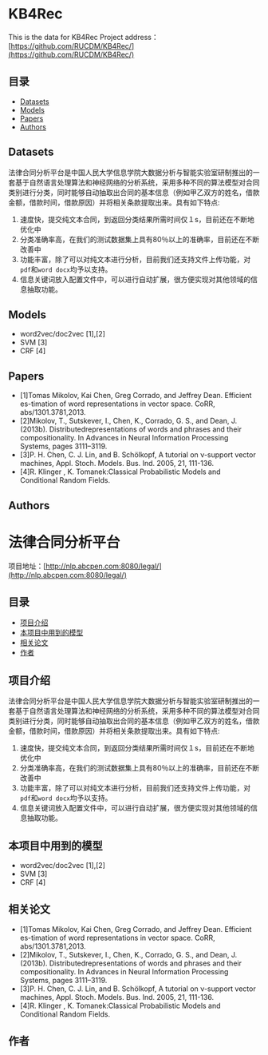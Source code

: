 # KB4Rec
This is the data for KB4Rec
Project address：[https://github.com/RUCDM/KB4Rec/](https://github.com/RUCDM/KB4Rec/)
## 目录
* [Datasets](#Datasets)
* [Models](#Models)
* [Papers](#Papers)
* [Authors](#Authors)

## Datasets
 法律合同分析平台是中国人民大学信息学院大数据分析与智能实验室研制推出的一套基于自然语言处理算法和神经网络的分析系统，采用多种不同的算法模型对合同类别进行分类，同时能够自动抽取出合同的基本信息（例如甲乙双方的姓名，借款金额，借款时间，借款原因）并将相关条款提取出来。具有如下特点:
1. 速度快，提交纯文本合同，到返回分类结果所需时间仅１s，目前还在不断地优化中
2. 分类准确率高，在我们的测试数据集上具有80％以上的准确率，目前还在不断改善中
3. 功能丰富，除了可以对纯文本进行分析，目前我们还支持文件上传功能，对`pdf`和`word docx`均予以支持。
4. 信息关键词放入配置文件中，可以进行自动扩展，很方便实现对其他领域的信息抽取功能。

## Models
* word2vec/doc2vec [1],[2]
* SVM [3]
* CRF [4]


## Papers
* [1]Tomas Mikolov, Kai Chen, Greg Corrado, and Jeffrey Dean. Efficient es-timation of word representations in vector space. CoRR, abs/1301.3781,2013.
* [2]Mikolov, T., Sutskever, I., Chen, K., Corrado, G. S., and Dean, J. (2013b). Distributedrepresentations of words and phrases and their compositionality. In Advances in Neural Information Processing Systems, pages 3111–3119.
* [3]P. H. Chen, C. J. Lin, and B. Schölkopf, A tutorial on ν-support vector machines, Appl. Stoch. Models. Bus. Ind. 2005,   21, 111-136. 
* [4]R. Klinger , K. Tomanek:Classical Probabilistic Models and Conditional Random Fields.

## Authors

# 法律合同分析平台
项目地址：[http://nlp.abcpen.com:8080/legal/](http://nlp.abcpen.com:8080/legal/)
## 目录
* [项目介绍](#项目介绍)
* [本项目中用到的模型](#本项目中用到的模型)
* [相关论文](#相关论文)
* [作者](#作者)

## 项目介绍
 法律合同分析平台是中国人民大学信息学院大数据分析与智能实验室研制推出的一套基于自然语言处理算法和神经网络的分析系统，采用多种不同的算法模型对合同类别进行分类，同时能够自动抽取出合同的基本信息（例如甲乙双方的姓名，借款金额，借款时间，借款原因）并将相关条款提取出来。具有如下特点:
1. 速度快，提交纯文本合同，到返回分类结果所需时间仅１s，目前还在不断地优化中
2. 分类准确率高，在我们的测试数据集上具有80％以上的准确率，目前还在不断改善中
3. 功能丰富，除了可以对纯文本进行分析，目前我们还支持文件上传功能，对`pdf`和`word docx`均予以支持。
4. 信息关键词放入配置文件中，可以进行自动扩展，很方便实现对其他领域的信息抽取功能。

## 本项目中用到的模型
* word2vec/doc2vec [1],[2]
* SVM [3]
* CRF [4]


## 相关论文
* [1]Tomas Mikolov, Kai Chen, Greg Corrado, and Jeffrey Dean. Efficient es-timation of word representations in vector space. CoRR, abs/1301.3781,2013.
* [2]Mikolov, T., Sutskever, I., Chen, K., Corrado, G. S., and Dean, J. (2013b). Distributedrepresentations of words and phrases and their compositionality. In Advances in Neural Information Processing Systems, pages 3111–3119.
* [3]P. H. Chen, C. J. Lin, and B. Schölkopf, A tutorial on ν-support vector machines, Appl. Stoch. Models. Bus. Ind. 2005,   21, 111-136. 
* [4]R. Klinger , K. Tomanek:Classical Probabilistic Models and Conditional Random Fields.

## 作者
